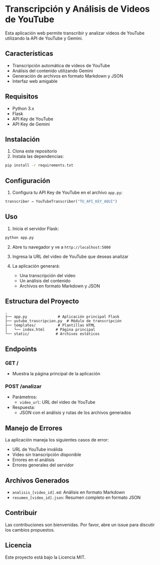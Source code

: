 # Transcripción y Análisis de Videos de YouTube

Esta aplicación web permite transcribir y analizar videos de YouTube utilizando la API de YouTube y Gemini.

## Características

- Transcripción automática de videos de YouTube
- Análisis del contenido utilizando Gemini
- Generación de archivos en formato Markdown y JSON
- Interfaz web amigable

## Requisitos

- Python 3.x
- Flask
- API Key de YouTube
- API Key de Gemini

## Instalación

1. Clona este repositorio
2. Instala las dependencias:
```bash
pip install -r requirements.txt
```

## Configuración

1. Configura tu API Key de YouTube en el archivo `app.py`:
```python
transcriber = YouTubeTranscriber("TU_API_KEY_AQUI")
```

## Uso

1. Inicia el servidor Flask:
```bash
python app.py
```

2. Abre tu navegador y ve a `http://localhost:5000`

3. Ingresa la URL del video de YouTube que deseas analizar

4. La aplicación generará:
   - Una transcripción del video
   - Un análisis del contenido
   - Archivos en formato Markdown y JSON

## Estructura del Proyecto

```
.
├── app.py              # Aplicación principal Flask
├── yutube_trascripcion.py  # Módulo de transcripción
├── templates/          # Plantillas HTML
│   └── index.html     # Página principal
└── static/            # Archivos estáticos
```

## Endpoints

### GET /
- Muestra la página principal de la aplicación

### POST /analizar
- Parámetros:
  - `video_url`: URL del video de YouTube
- Respuesta:
  - JSON con el análisis y rutas de los archivos generados

## Manejo de Errores

La aplicación maneja los siguientes casos de error:
- URL de YouTube inválida
- Video sin transcripción disponible
- Errores en el análisis
- Errores generales del servidor

## Archivos Generados

- `analisis_[video_id].md`: Análisis en formato Markdown
- `resumen_[video_id].json`: Resumen completo en formato JSON

## Contribuir

Las contribuciones son bienvenidas. Por favor, abre un issue para discutir los cambios propuestos.

## Licencia

Este proyecto está bajo la Licencia MIT. 